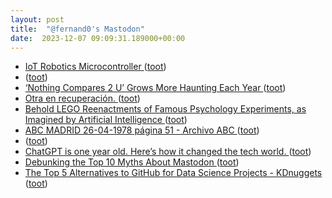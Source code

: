 ```yaml
---
layout: post
title:  "@fernand0's Mastodon"
date:  2023-12-07 09:09:31.189000+00:00
---
```

*  [IoT Robotics Microcontroller  ](https://medium.com/@MohamedWasim001/iot-robotics-microcontroller-f3f6e079924a) ([toot](https://mastodon.social/@fernand0/111538351058908055))
*  [ ](https://mastodon.social/users/fernand0/statuses/111537676569204913/activity) ([toot](https://mastodon.social/users/fernand0/statuses/111537676569204913/activity))
*  [‘Nothing Compares 2 U’ Grows More Haunting Each Year ](https://melmagazine.com/en-us/story/sinead-o-connor-nothing-compares-2-) ([toot](https://mastodon.social/@fernand0/111536718955492318))
*  [Otra en recuperación. ](https://avecesunafoto.wordpress.com/2023/12/06/otra-en-recuperacion) ([toot](https://mastodon.social/@fernand0/111534831083014914))
*  [Behold LEGO Reenactments of Famous Psychology Experiments, as Imagined by Artificial Intelligence ](https://www.openculture.com/2023/11/behold-lego-reenactments-of-famous-psychology-experiments-as-imagined-by-artificial-intelligence.htm) ([toot](https://mastodon.social/@fernand0/111534799347433082))
*  [ABC MADRID 26-04-1978 página 51 - Archivo ABC ](https://www.abc.es/archivo/periodicos/abc-madrid-19780426-51.htm) ([toot](https://mastodon.social/@fernand0/111534695035661439))
*  [ ](https://mastodon.social/@vrruiz) ([toot](https://mastodon.social/@fernand0/111534691909256497))
*  [ChatGPT is one year old. Here’s how it changed the tech world. ](https://arstechnica.com/information-technology/2023/11/chatgpt-was-the-spark-that-lit-the-fire-under-generative-ai-one-year-ago-today) ([toot](https://mastodon.social/@fernand0/111534681474995154))
*  [Debunking the Top 10 Myths About Mastodon ](https://wedistribute.org/2023/11/debunking-the-top-10-myths-about-mastodon) ([toot](https://mastodon.social/@fernand0/111534470144414750))
*  [The Top 5 Alternatives to GitHub for Data Science Projects - KDnuggets ](https://www.kdnuggets.com/the-top-5-alternatives-to-github-for-data-science-project) ([toot](https://mastodon.social/@fernand0/111534225587451271))
